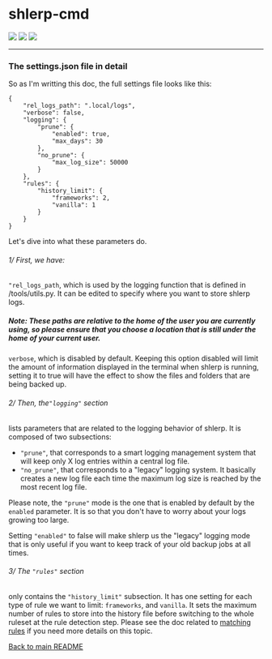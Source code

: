 # shlerp-cmd
[![](https://img.shields.io/static/v1?label=Status&message=Ongoing&color=green)](#) [![](https://img.shields.io/static/v1?label=Python&message=v3.9&color=blue)](#) [![](https://img.shields.io/static/v1?label=Click&message=v8.1.3&color=purple)](#)
___

### The settings.json file in detail

So as I'm writting this doc, the full settings file looks like this:
```
{
    "rel_logs_path": ".local/logs",
    "verbose": false,
    "logging": {
        "prune": {
            "enabled": true,
            "max_days": 30
        },
        "no_prune": {
            "max_log_size": 50000
        }
    },
    "rules": {
        "history_limit": {
	        "frameworks": 2,
	        "vanilla": 1
        }
    }
}
```

Let's dive into what these parameters do.

###### 1/ First, we have:

```"rel_logs_path```, which is used by the logging function that is defined in /tools/utils.py. It can be edited 
to specify where you want to store shlerp logs.

##### Note: These paths are relative to the home of the user you are currently using, so please ensure that you choose a location that is still under the home of your current user.

```verbose```, which is disabled by default. Keeping this option disabled will limit the amount of information displayed in the terminal when shlerp is running, setting it to true will have the effect to show the files and folders that are being backed up.

###### 2/ Then, the```"logging"``` section
lists parameters that are related to the logging behavior of shlerp. It is composed of two subsections:

- ```"prune"```, that corresponds to a smart logging management system that will keep only X log entries within a central log file.
- ```"no_prune"```, that corresponds to a "legacy" logging system. It basically creates a new log file each time the maximum log size is reached by the most recent log file.

Please note, the ```"prune"``` mode is the one that is enabled by default by the ```enabled``` parameter. It is so that you don't have to worry about your logs growing too large.

Setting ```"enabled"``` to false will make shlerp us the "legacy" logging mode that is only useful if you want to keep track of your old backup jobs at all times.

###### 3/ The ```"rules"``` section
only contains the ```"history_limit"``` subsection.
It has one setting for each type of rule we want to limit: ```frameworks```, and ```vanilla```.
It sets the maximum number of rules to store into the history file before switching to the whole ruleset at the rule detection step.
Please see the doc related to [matching rules](./rulesystem.md) if you need more details on this topic.

[Back to main README](https://github.com/synka777/shlerp-cmd)